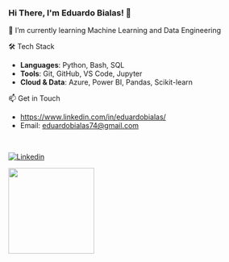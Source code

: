 ### Hi There, I'm Eduardo Bialas! 👋

🌱 I’m currently learning Machine Learning and Data Engineering

🛠️ Tech Stack

- **Languages**: Python, Bash, SQL  
- **Tools**: Git, GitHub, VS Code, Jupyter  
- **Cloud & Data**: Azure, Power BI, Pandas, Scikit-learn  

📫 Get in Touch

- https://www.linkedin.com/in/eduardobialas/
- Email: eduardobialas74@gmail.com

<br>

[![Linkedin](https://img.shields.io/badge/LinkedIn-0077B5?style=for-the-badge&logo=linkedin&logoColor=white)](https://www.linkedin.com/in/eduardo-bialas-610730235/)

<div>

<img height="170em" src="https://github-readme-stats.vercel.app/api/top-langs/?username=zbialaz&layout=compact&langs_count=16&theme=react&hide_border=true">

</div>
